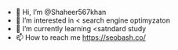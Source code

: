 - 👋 Hi, I’m @Shaheer567khan
- 👀 I’m interested in < search engine optimyzaton
- 🌱 I’m currently learning <satndard study
- 📫 How to reach me https://seobash.co/



<!---
Shaheer567khan/Shaheer567khan is a ✨ special ✨ repository because its `README.md` (this file) appears on your GitHub profile.
You can click the Preview link to take a look at your changes.
--->
